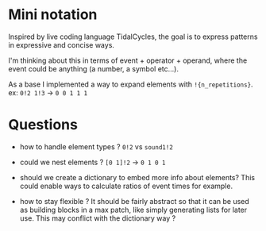 # Mini notation

Inspired by live coding language TidalCycles, the goal is to express patterns in
expressive and concise ways.

I'm thinking about this in terms of event + operator + operand, where the event
could be anything (a number, a symbol etc...).

As a base I implemented a way to expand elements with `!{n_repetitions}`. ex:
`0!2 1!3` -> `0 0 1 1 1`

# Questions

- how to handle element types ? `0!2` vs `sound1!2`

- could we nest elements ? `[0 1]!2` -> `0 1 0 1`

- should we create a dictionary to embed more info about elements? This could
  enable ways to calculate ratios of event times for example.

- how to stay flexible ? It should be fairly abstract so that it can be used as
  building blocks in a max patch, like simply generating lists for later use.
  This may conflict with the dictionary way ?
